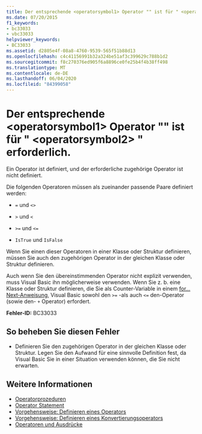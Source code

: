 ```yaml
---
title: Der entsprechende <operatorsymbol1> Operator "" ist für " <operatorsymbol2> " erforderlich.
ms.date: 07/20/2015
f1_keywords:
- bc33033
- vbc33033
helpviewer_keywords:
- BC33033
ms.assetid: d2805e4f-08a8-4760-9539-565f51b88d13
ms.openlocfilehash: c4c41156991b32a324be51af3c399629c788b1d2
ms.sourcegitcommit: f8c270376ed905f6a8896ce0fe25b4f4b38ff498
ms.translationtype: MT
ms.contentlocale: de-DE
ms.lasthandoff: 06/04/2020
ms.locfileid: "84399058"
---
```

# <a name="matching-operatorsymbol1-operator-is-required-for-operatorsymbol2"></a>Der entsprechende \<operatorsymbol1> Operator "" ist für " \<operatorsymbol2> " erforderlich.
Ein Operator ist definiert, und der erforderliche zugehörige Operator ist nicht definiert.  
  
 Die folgenden Operatoren müssen als zueinander passende Paare definiert werden:  
  
- `=` und `<>`  
  
- `>` und `<`  
  
- `>=` und `<=`  
  
- `IsTrue` und `IsFalse`  
  
 Wenn Sie einen dieser Operatoren in einer Klasse oder Struktur definieren, müssen Sie auch den zugehörigen Operator in der gleichen Klasse oder Struktur definieren.  
  
 Auch wenn Sie den übereinstimmenden Operator nicht explizit verwenden, muss Visual Basic ihn möglicherweise verwenden. Wenn Sie z. b. eine Klasse oder Struktur definieren, die Sie als Counter-Variable in einem [for... Next-Anweisung](../language-reference/statements/for-next-statement.md), Visual Basic sowohl den `>=` -als auch `<=` den-Operator (sowie den- `+` Operator) erfordert.  
  
 **Fehler-ID:** BC33033  
  
## <a name="to-correct-this-error"></a>So beheben Sie diesen Fehler  
  
- Definieren Sie den zugehörigen Operator in der gleichen Klasse oder Struktur. Legen Sie den Aufwand für eine sinnvolle Definition fest, da Visual Basic Sie in einer Situation verwenden können, die Sie nicht erwarten.  
  
## <a name="see-also"></a>Weitere Informationen

- [Operatorprozeduren](../programming-guide/language-features/procedures/operator-procedures.md)
- [Operator Statement](../language-reference/statements/operator-statement.md)
- [Vorgehensweise: Definieren eines Operators](../programming-guide/language-features/procedures/how-to-define-an-operator.md)
- [Vorgehensweise: Definieren eines Konvertierungsoperators](../programming-guide/language-features/procedures/how-to-define-a-conversion-operator.md)
- [Operatoren und Ausdrücke](../programming-guide/language-features/operators-and-expressions/index.md)
